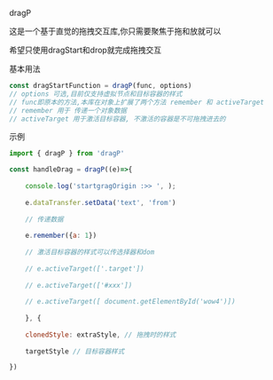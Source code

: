 dragP

这是一个基于直觉的拖拽交互库,你只需要聚焦于拖和放就可以

希望只使用dragStart和drop就完成拖拽交互

基本用法
```javascript
const dragStartFunction = dragP(func, options)
// options 可选,目前仅支持虚拟节点和目标容器的样式
// func即原本的方法,本库在对象上扩展了两个方法 remember 和 activeTarget
// remember 用于 传递一个对象数据
// activeTarget 用于激活目标容器, 不激活的容器是不可拖拽进去的

```

示例

```javascript
import { dragP } from 'dragP'

const handleDrag = dragP((e)=>{
	
	console.log('startgragOrigin :>> ', );
	
	e.dataTransfer.setData('text', 'from')
	
	// 传递数据
	
	e.remember({a: 1})
	
	// 激活目标容器的样式可以传选择器和dom
	
	// e.activeTarget(['.target'])
	
	// e.activeTarget(['#xxx'])
	
	// e.activeTarget([ document.getElementById('wow4')])
	
	}, {
	
	clonedStyle: extraStyle, // 拖拽时的样式
	
	targetStyle // 目标容器样式

})
```